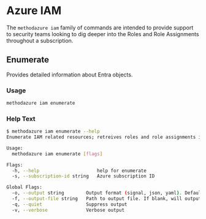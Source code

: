 # Azure IAM

The `methodazure iam` family of commands are intended to provide support to security teams looking to dig deeper into the Roles and Role Assignments throughout a subscription.

## Enumerate

Provides detailed information about Entra objects.

### Usage

```bash
methodazure iam enumerate
```

### Help Text

```bash
$ methodazure iam enumerate --help
Enumerate IAM related resources; retreives roles and role assignments in a given subscription

Usage:
  methodazure iam enumerate [flags]

Flags:
  -h, --help                     help for enumerate
  -s, --subscription-id string   Azure subscription ID

Global Flags:
  -o, --output string        Output format (signal, json, yaml). Default value is signal (default "signal")
  -f, --output-file string   Path to output file. If blank, will output to STDOUT
  -q, --quiet                Suppress output
  -v, --verbose              Verbose output
```

